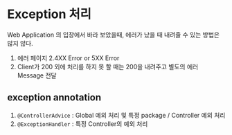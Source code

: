 # Exception 처리

Web Application 의 입장에서 바라 보았을때, 에러가 났을 때 내려줄 수 있는 방법은 많지 않다.

1. 에러 페이지
2.4XX Error or 5XX Error
3. Client가 200 외에 처리를 하지 못 할 때는 200을 내려주고 별도의 에러 Message 전달

## exception annotation

1. `@ControllerAdvice` : Global 예외 처리 및 특정 package / Controller 예외 처리
2. `@ExceptionHandler` : 특정 Controller의 예외 처리

